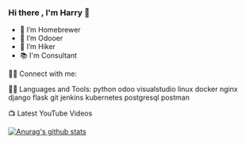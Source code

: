 ### Hi there , I'm Harry 👋

- :beers: I’m Homebrewer
- :purple_heart: I’m Odooer
- :mount_fuji: I’m Hiker
- :books: I'm Consultant

🙋‍♂️ Connect with me:

👨‍💻 Languages and Tools:
python odoo visualstudio linux docker nginx django flask git jenkins kubernetes postgresql postman

📺 Latest YouTube Videos


[![Anurag's github stats](https://github-readme-stats.vercel.app/api?username=ksharry)](https://github.com/ksharry/github-readme-stats)
